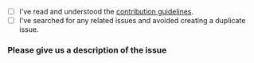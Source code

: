 <!-- Please use this template when creating an issue. 
- Please check the boxes after you've created your issue.-->

* [ ] I've read and understood the [contribution guidelines](https://github.com/Yoast/developer/blob/trunk/.github/CONTRIBUTING.md).
* [ ] I've searched for any related issues and avoided creating a duplicate issue.

### Please give us a description of the issue

